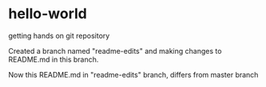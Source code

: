 # hello-world
getting hands on git repository

Created a branch named "readme-edits" and making changes to README.md in this branch.

Now this README.md in "readme-edits" branch, differs from master branch

